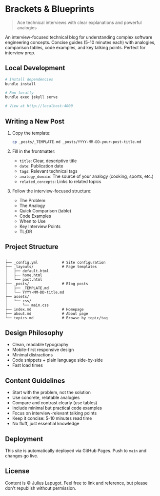 # Brackets & Blueprints

> Ace technical interviews with clear explanations and powerful analogies

An interview-focused technical blog for understanding complex software engineering concepts. Concise guides (5-10 minutes each) with analogies, comparison tables, code examples, and key talking points. Perfect for interview prep.

## Local Development

```bash
# Install dependencies
bundle install

# Run locally
bundle exec jekyll serve

# View at http://localhost:4000
```

## Writing a New Post

1. Copy the template:
   ```bash
   cp _posts/_TEMPLATE.md _posts/YYYY-MM-DD-your-post-title.md
   ```

2. Fill in the frontmatter:
   - `title`: Clear, descriptive title
   - `date`: Publication date
   - `tags`: Relevant technical tags
   - `analogy_domain`: The source of your analogy (cooking, sports, etc.)
   - `related_concepts`: Links to related topics

3. Follow the interview-focused structure:
   - The Problem
   - The Analogy
   - Quick Comparison (table)
   - Code Examples
   - When to Use
   - Key Interview Points
   - TL;DR

## Project Structure

```
.
├── _config.yml           # Site configuration
├── _layouts/             # Page templates
│   ├── default.html
│   ├── home.html
│   └── post.html
├── _posts/               # Blog posts
│   ├── _TEMPLATE.md
│   └── YYYY-MM-DD-title.md
├── assets/
│   └── css/
│       └── main.css
├── index.md              # Homepage
├── about.md              # About page
└── topics.md             # Browse by topic/tag
```

## Design Philosophy

- Clean, readable typography
- Mobile-first responsive design
- Minimal distractions
- Code snippets + plain language side-by-side
- Fast load times

## Content Guidelines

- Start with the problem, not the solution
- Use concrete, relatable analogies
- Compare and contrast clearly (use tables)
- Include minimal but practical code examples
- Focus on interview-relevant talking points
- Keep it concise: 5-10 minutes read time
- No fluff, just essential knowledge

## Deployment

This site is automatically deployed via GitHub Pages. Push to `main` and changes go live.

## License

Content is © Julius Lapugot. Feel free to link and reference, but please don't republish without permission.
